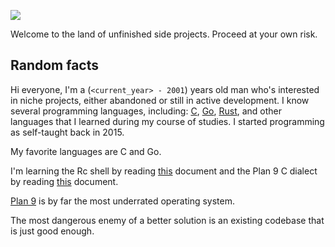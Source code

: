 ![](https://img.shields.io/github/last-commit/EdoardoLaGreca/EdoardoLaGreca?label=last%20change)

Welcome to the land of unfinished side projects. Proceed at your own risk.

## Random facts

Hi everyone, I'm a (`<current_year> - 2001`) years old man who's interested in niche projects, either abandoned or still in active development. I know several programming languages, including: [C](https://en.wikipedia.org/wiki/C_(programming_language)), [Go](https://golang.org/), [Rust](https://www.rust-lang.org/), and other languages that I learned during my course of studies. I started programming as self-taught back in 2015.

My favorite languages are C and Go.

I'm learning the Rc shell by reading [this](http://doc.cat-v.org/plan_9/4th_edition/papers/rc) document and the Plan 9 C dialect by reading [this](http://doc.cat-v.org/plan_9/programming/c_programming_in_plan_9) document.

[Plan 9](https://en.wikipedia.org/wiki/Plan_9_from_Bell_Labs) is by far the most underrated operating system.

The most dangerous enemy of a better solution is an existing codebase that is just good enough.
